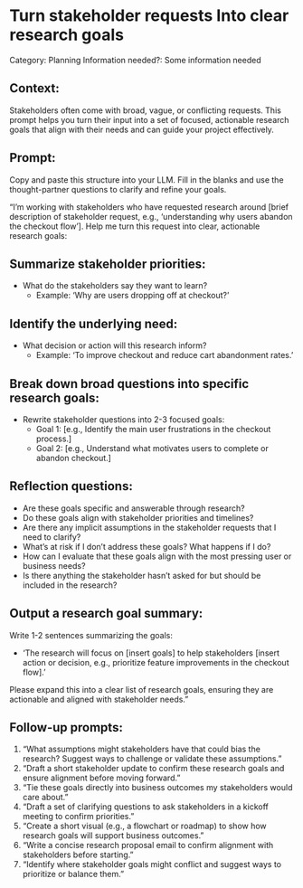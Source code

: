 # Turn stakeholder requests Into clear research goals

Category: Planning
Information needed?: Some information needed

## **Context:**

Stakeholders often come with broad, vague, or conflicting requests. This prompt helps you turn their input into a set of focused, actionable research goals that align with their needs and can guide your project effectively.

## **Prompt:**

Copy and paste this structure into your LLM. Fill in the blanks and use the thought-partner questions to clarify and refine your goals.

“I’m working with stakeholders who have requested research around [brief description of stakeholder request, e.g., ‘understanding why users abandon the checkout flow’]. Help me turn this request into clear, actionable research goals:

## **Summarize stakeholder priorities**:

- What do the stakeholders say they want to learn?
    - Example: ‘Why are users dropping off at checkout?’

## **Identify the underlying need**:

- What decision or action will this research inform?
    - Example: ‘To improve checkout and reduce cart abandonment rates.’

## **Break down broad questions into specific research goals**:

- Rewrite stakeholder questions into 2-3 focused goals:
    - Goal 1: [e.g., Identify the main user frustrations in the checkout process.]
    - Goal 2: [e.g., Understand what motivates users to complete or abandon checkout.]

## **Reflection questions**:

- Are these goals specific and answerable through research?
- Do these goals align with stakeholder priorities and timelines?
- Are there any implicit assumptions in the stakeholder requests that I need to clarify?
- What’s at risk if I don’t address these goals? What happens if I do?
- How can I evaluate that these goals align with the most pressing user or business needs?
- Is there anything the stakeholder hasn’t asked for but should be included in the research?

## **Output a research goal summary**:

Write 1-2 sentences summarizing the goals:

- ‘The research will focus on [insert goals] to help stakeholders [insert action or decision, e.g., prioritize feature improvements in the checkout flow].’

Please expand this into a clear list of research goals, ensuring they are actionable and aligned with stakeholder needs.”

## **Follow-up prompts:**

1. “What assumptions might stakeholders have that could bias the research? Suggest ways to challenge or validate these assumptions.”
2. “Draft a short stakeholder update to confirm these research goals and ensure alignment before moving forward.”
3. “Tie these goals directly into business outcomes my stakeholders would care about.”
4. “Draft a set of clarifying questions to ask stakeholders in a kickoff meeting to confirm priorities.”
5. “Create a short visual (e.g., a flowchart or roadmap) to show how research goals will support business outcomes.”
6. “Write a concise research proposal email to confirm alignment with stakeholders before starting.”
7. “Identify where stakeholder goals might conflict and suggest ways to prioritize or balance them.”
